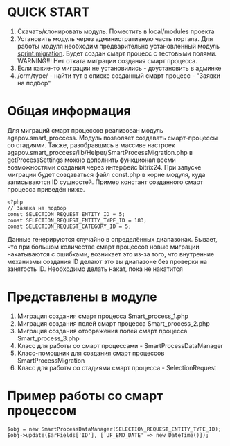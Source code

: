 QUICK START
=======================
1. Скачать/клонировать модуль. Поместить в local/modules проекта
2. Установить модуль через административную часть портала. Для работы модуля необходим предварительно установленный модуль [sprint.migration](https://marketplace.1c-bitrix.ru/solutions/sprint.migration/). Будет создан смарт процесс с тестовыми полями. WARNING!!! Нет отката миграции создания смарт процесса.
3. Если какие-то миграции не установились - доустановить в админке
4. /crm/type/ - найти тут в списке созданный смарт процесс - "Заявки на подбор"


Общая информация
=======================
Для миграций смарт процессов реализован модуль agapov.smart_proccess.
Модуль позволяет создавать смарт-процессы со стадиями. Также, разобравшись в массиве настроек agapov.smart_proccess/lib/Helper/SmartProcessMigration.php в getProcessSettings
можно дополнить функционал всеми возможностями создания через интерфейс bitrix24.
При запуске миграции будет создаваться файл const.php в корне модуля, куда записываются ID сущностей. Пример констант созданного смарт процесса приведён ниже.

```
<?php
// Заявка на подбор
const SELECTION_REQUEST_ENTITY_ID = 5;
const SELECTION_REQUEST_ENTITY_TYPE_ID = 183;
const SELECTION_REQUEST_CATEGORY_ID = 5;
```

Данные генерируются случайно в определённых диапазонах.
Бывает, что при большом количестве смарт процессов новые миграции накатываются с ошибками, возникает это из-за того, что внутренние механизмы создания ID делают это вы диапазоне без проверки на занятость ID.
Необходимо делать накат, пока не накатится

Представлены в модуле
=======================
1. Миграция создания смарт процесса Smart_process_1.php
2. Миграция создания полей смарт процесса Smart_process_2.php
3. Миграция создания отображения полей смарт процесса Smart_process_3.php
4. Класс для работы со смарт процессами - SmartProcessDataManager
5. Класс-помощник для создания смарт процессов SmartProcessMigration
6. Класс для работы со стадиями смарт процесса - SelectionRequest

Пример работы со смарт процессом
=======================
```
$obj = new SmartProcessDataManager(SELECTION_REQUEST_ENTITY_TYPE_ID);
$obj->update($arFields['ID'], ['UF_END_DATE' => new DateTime()]);
```

